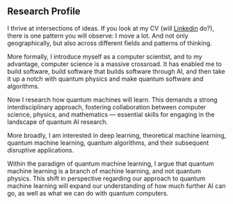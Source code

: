 ## Research Profile

I thrive at intersections of ideas. If you look at my CV (will [Linkedin](https://www.linkedin.com/in/lirandepira/) do?), there is one pattern you will observe: I move a lot. And not only geographically, but also across different fields and patterns of thinking.

More formally, I introduce myself as a computer scientist, and to my advantage, computer science is a massive crossroad. It has enabled me to build software, build software that builds software through AI, and then take it up a notch with quantum physics and make quantum software and algorithms.

Now I research how quantum machines will learn. This demands a strong interdisciplinary approach, fostering collaboration between computer science, physics, and mathematics — essential skills for engaging in the landscape of quantum AI research.

More broadly, I am interested in deep learning, theoretical machine learning, quantum machine learning, quantum algorithms, and their subsequent disruptive applications.

Within the paradigm of quantum machine learning, I argue that quantum machine learning is a branch of machine learning, and not quantum physics. This shift in perspective regarding our approach to quantum machine learning will expand our understanding of how much further AI can go, as well as what we can do with quantum computers.
